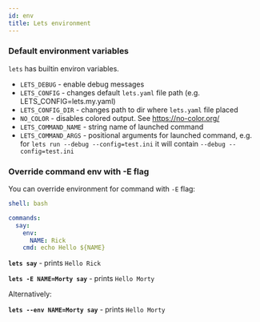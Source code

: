 ```yaml
---
id: env
title: Lets environment
---
```


### Default environment variables

`lets` has builtin environ variables.

* `LETS_DEBUG` - enable debug messages
* `LETS_CONFIG` - changes default `lets.yaml` file path (e.g. LETS_CONFIG=lets.my.yaml)
* `LETS_CONFIG_DIR` - changes path to dir where `lets.yaml` file placed
* `NO_COLOR` - disables colored output. See https://no-color.org/
* `LETS_COMMAND_NAME` - string name of launched command
* `LETS_COMMAND_ARGS` - positional arguments for launched command, e.g. for `lets run --debug --config=test.ini` it will contain `--debug --config=test.ini`

### Override command env with -E flag

You can override environment for command with `-E` flag:

```yaml
shell: bash

commands:
  say:
    env:
      NAME: Rick
    cmd: echo Hello ${NAME}
```

**`lets say`** - prints `Hello Rick`

**`lets -E NAME=Morty say`** - prints `Hello Morty`

Alternatively:

**`lets --env NAME=Morty say`** - prints `Hello Morty`
